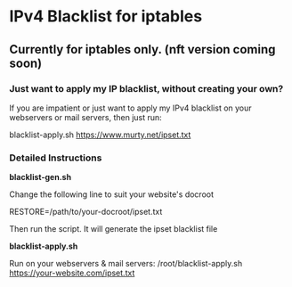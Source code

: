 # IPv4 Blacklist for iptables

## Currently for iptables only. (nft version coming soon)

### Just want to apply my IP blacklist, without creating your own?

If you are impatient or just want to apply my IPv4 blacklist on your webservers or mail servers, then just run:

blacklist-apply.sh https://www.murty.net/ipset.txt

### Detailed Instructions

**blacklist-gen.sh**

Change the following line to suit your website's docroot

RESTORE=/path/to/your-docroot/ipset.txt

Then run the script. It will generate the ipset blacklist file

**blacklist-apply.sh**

Run on your webservers & mail servers: /root/blacklist-apply.sh https://your-website.com/ipset.txt
